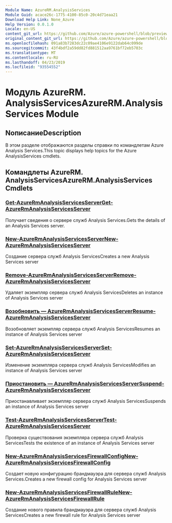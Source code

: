 ```yaml
---
Module Name: AzureRM.AnalysisServices
Module Guid: acace26c-1775-4100-85c0-20c4d71eaa21
Download Help Link: None_Azure
Help Version: 0.0.1.0
Locale: en-US
content_git_url: https://github.com/Azure/azure-powershell/blob/preview/src/ResourceManager/AnalysisServices/Commands.AnalysisServices/help/AzureRM.AnalysisServices.md
original_content_git_url: https://github.com/Azure/azure-powershell/blob/preview/src/ResourceManager/AnalysisServices/Commands.AnalysisServices/help/AzureRM.AnalysisServices.md
ms.openlocfilehash: 091a83b7283dc22c09ae4106e9122dab64c099de
ms.sourcegitcommit: 43f4bdf2a59dd82fd881512aa9761bf72eb5703c
ms.translationtype: MT
ms.contentlocale: ru-RU
ms.lasthandoff: 04/23/2019
ms.locfileid: "93554552"
---
```

# <span data-ttu-id="ade0f-101">Модуль AzureRM. AnalysisServices</span><span class="sxs-lookup"><span data-stu-id="ade0f-101">AzureRM.AnalysisServices Module</span></span>
## <span data-ttu-id="ade0f-102">Nописание</span><span class="sxs-lookup"><span data-stu-id="ade0f-102">Description</span></span>
<span data-ttu-id="ade0f-103">В этом разделе отображаются разделы справки по командлетам Azure Analysis Services.</span><span class="sxs-lookup"><span data-stu-id="ade0f-103">This topic displays help topics for the Azure AnalysisServices cmdlets.</span></span>

## <span data-ttu-id="ade0f-104">Командлеты AzureRM. AnalysisServices</span><span class="sxs-lookup"><span data-stu-id="ade0f-104">AzureRM.AnalysisServices Cmdlets</span></span>
### [<span data-ttu-id="ade0f-105">Get-AzureRmAnalysisServicesServer</span><span class="sxs-lookup"><span data-stu-id="ade0f-105">Get-AzureRmAnalysisServicesServer</span></span>](Get-AzureRmAnalysisServicesServer.md)
<span data-ttu-id="ade0f-106">Получает сведения о сервере служб Analysis Services.</span><span class="sxs-lookup"><span data-stu-id="ade0f-106">Gets the details of an Analysis Services server.</span></span>

### [<span data-ttu-id="ade0f-107">New-AzureRmAnalysisServicesServer</span><span class="sxs-lookup"><span data-stu-id="ade0f-107">New-AzureRmAnalysisServicesServer</span></span>](New-AzureRmAnalysisServicesServer.md)
<span data-ttu-id="ade0f-108">Создание сервера служб Analysis Services</span><span class="sxs-lookup"><span data-stu-id="ade0f-108">Creates a new Analysis Services server</span></span>

### [<span data-ttu-id="ade0f-109">Remove-AzureRmAnalysisServicesServer</span><span class="sxs-lookup"><span data-stu-id="ade0f-109">Remove-AzureRmAnalysisServicesServer</span></span>](Remove-AzureRmAnalysisServicesServer.md)
<span data-ttu-id="ade0f-110">Удаляет экземпляр сервера служб Analysis Services</span><span class="sxs-lookup"><span data-stu-id="ade0f-110">Deletes an instance of Analysis Services server</span></span>

### [<span data-ttu-id="ade0f-111">Возобновить — AzureRmAnalysisServicesServer</span><span class="sxs-lookup"><span data-stu-id="ade0f-111">Resume-AzureRmAnalysisServicesServer</span></span>](Resume-AzureRmAnalysisServicesServer.md)
<span data-ttu-id="ade0f-112">Возобновляет экземпляр сервера служб Analysis Services</span><span class="sxs-lookup"><span data-stu-id="ade0f-112">Resumes an instance of Analysis Services server</span></span>

### [<span data-ttu-id="ade0f-113">Set-AzureRmAnalysisServicesServer</span><span class="sxs-lookup"><span data-stu-id="ade0f-113">Set-AzureRmAnalysisServicesServer</span></span>](Set-AzureRmAnalysisServicesServer.md)
<span data-ttu-id="ade0f-114">Изменение экземпляра сервера служб Analysis Services</span><span class="sxs-lookup"><span data-stu-id="ade0f-114">Modifies  an instance of Analysis Services server</span></span>

### [<span data-ttu-id="ade0f-115">Приостановить — AzureRmAnalysisServicesServer</span><span class="sxs-lookup"><span data-stu-id="ade0f-115">Suspend-AzureRmAnalysisServicesServer</span></span>](Suspend-AzureRmAnalysisServicesServer.md)
<span data-ttu-id="ade0f-116">Приостанавливает экземпляр сервера служб Analysis Services</span><span class="sxs-lookup"><span data-stu-id="ade0f-116">Suspends an instance of Analysis Services server</span></span>

### [<span data-ttu-id="ade0f-117">Test-AzureRmAnalysisServicesServer</span><span class="sxs-lookup"><span data-stu-id="ade0f-117">Test-AzureRmAnalysisServicesServer</span></span>](Test-AzureRmAnalysisServicesServer.md)
<span data-ttu-id="ade0f-118">Проверка существования экземпляра сервера служб Analysis Services</span><span class="sxs-lookup"><span data-stu-id="ade0f-118">Tests the existence of an instance of Analysis Services server</span></span>

### [<span data-ttu-id="ade0f-119">New-AzureRmAnalysisServicesFirewallConfig</span><span class="sxs-lookup"><span data-stu-id="ade0f-119">New-AzureRmAnalysisServicesFirewallConfig</span></span>](New-AzureRmAnalysisServicesFirewallConfig.md)
<span data-ttu-id="ade0f-120">Создает новую конфигурацию брандмауэра для сервера служб Analysis Services.</span><span class="sxs-lookup"><span data-stu-id="ade0f-120">Creates a new firewall config for Analysis Services server</span></span>

### [<span data-ttu-id="ade0f-121">New-AzureRmAnalysisServicesFirewallRule</span><span class="sxs-lookup"><span data-stu-id="ade0f-121">New-AzureRmAnalysisServicesFirewallRule</span></span>](New-AzureRmAnalysisServicesFirewallRule.md)
<span data-ttu-id="ade0f-122">Создание нового правила брандмауэра для сервера служб Analysis Services</span><span class="sxs-lookup"><span data-stu-id="ade0f-122">Creates a new firewall rule for Analysis Services server</span></span>

